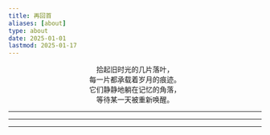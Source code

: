 ```yaml
---
title: 再回首
aliases: [about]
type: about
date: 2025-01-01
lastmod: 2025-01-17
---
```


<center>拾起旧时光的几片落叶，</center>

<center>每一片都承载着岁月的痕迹。</center>

<center>它们静静地躺在记忆的角落，</center>

<center>等待某一天被重新唤醒。</center>

---

---

---


